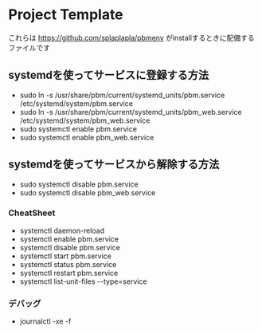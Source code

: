 # Project Template
これらは https://github.com/splaplapla/pbmenv がinstallするときに配備するファイルです

## systemdを使ってサービスに登録する方法
* sudo ln -s /usr/share/pbm/current/systemd_units/pbm.service /etc/systemd/system/pbm.service
* sudo ln -s /usr/share/pbm/current/systemd_units/pbm_web.service /etc/systemd/system/pbm_web.service
* sudo systemctl enable pbm.service
* sudo systemctl enable pbm_web.service

## systemdを使ってサービスから解除する方法
* sudo systemctl disable pbm.service
* sudo systemctl disable pbm_web.service

### CheatSheet
* systemctl daemon-reload
* systemctl enable pbm.service
* systemctl disable pbm.service
* systemctl start pbm.service
* systemctl status pbm.service
* systemctl restart pbm.service
* systemctl list-unit-files --type=service

### デバッグ
* journalctl -xe -f
